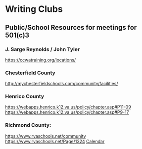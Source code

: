 


# Writing Clubs

## Public/School Resources for meetings for 501(c)3

### J. Sarge Reynolds / John Tyler
https://ccwatraining.org/locations/

### Chesterfield County
http://mychesterfieldschools.com/community/facilities/
 
### Henrico County
https://webapps.henrico.k12.va.us/policy/chapter.asp#P11-09
https://webapps.henrico.k12.va.us/policy/chapter.asp#P9-17  

### Richmond County:
https://www.rvaschools.net/community
https://www.rvaschools.net/Page/1324
[Calendar](https://www.communityuse.com/SOA.NET/Controllers/PageController.aspx?productid=MC&pageid=CalendarMonth)

<!--stackedit_data:
eyJoaXN0b3J5IjpbLTg2MjMzNDEzN119
-->
